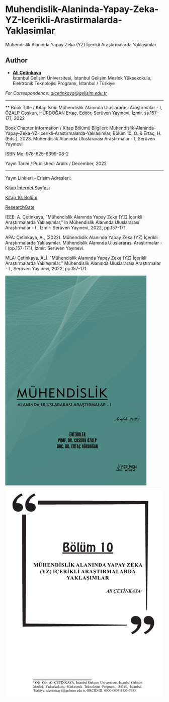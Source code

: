 # Muhendislik-Alaninda-Yapay-Zeka-YZ-Icerikli-Arastirmalarda-Yaklasimlar

Mühendislik Alanında Yapay Zeka (YZ) İçerikli Araştırmalarda Yaklaşımlar

## Author

- [**Ali Çetinkaya**](https://scholar.google.com.tr/citations?user=XSEW-NcAAAAJ)  
  İstanbul Gelişim Üniversitesi, İstanbul Gelişim Meslek Yüksekokulu, Elektronik Teknolojisi Programı, İstanbul / Türkiye
  
*For Correspondence: alcetinkaya@gelisim.edu.tr*

---

** Book Title / Kitap İsmi: Mühendislik Alanında Uluslararası Araştırmalar - I, ÖZALP Coşkun, HÜRDOĞAN Ertaç, Editör, Serüven Yayınevi, İzmir, ss.157-171, 2022

Book Chapter Information / Kitap Bölümü Bilgileri: Muhendislik-Alaninda-Yapay-Zeka-YZ-Icerikli-Arastirmalarda-Yaklasimlar, Bölüm 10, Ö. & Ertaç, H. (Eds.),  2023. Mühendislik Alanında Uluslararası Araştırmalar - I, Serüven Yayınevi

ISBN Mo: 978-625-6399-08-2

Yayın Tarihi / Published: Aralık / December, 2022

---

Yayın Linkleri - Erişim Adresleri:

[Kitap İnternet Sayfası](https://www.seruvenyayinevi.com/icerik/haber-blog/aralik-2022-uluslararasi-kitaplari-yayinlandi)

[Kitap 10. Bölüm]([https://alicetinkaya.site/kitap-yapay-zekayz-1](https://www.seruvenyayinevi.com/Webkontrol/uploads/Fck/mhendislik1aralik2022_1.pdf))

[ResearchGate](https://www.researchgate.net/publication/368510203_MUHENDISLIK_ALANINDA_YAPAY_ZEKA_YZ_ICERIKLI_ARASTIRMALARDA_YAKLASIMLAR)



IEEE: A. Çetinkaya, "Mühendislik Alanında Yapay Zeka (YZ) İçerikli Araştırmalarda Yaklaşımlar," In Mühendislik Alanında Uluslararası Araştırmalar - I , İzmir: Serüven Yayınevi, 2022, pp.157-171.

APA: Çetinkaya, A., (2022). Mühendislik Alanında Yapay Zeka (YZ) İçerikli Araştırmalarda Yaklaşımlar. Mühendislik Alanında Uluslararası Araştırmalar - I (pp.157-171), İzmir: Serüven Yayınevi.

MLA: Çetinkaya, ALİ. "Mühendislik Alanında Yapay Zeka (YZ) İçerikli Araştırmalarda Yaklaşımlar." Mühendislik Alanında Uluslararası Araştırmalar - I , Serüven Yayınevi, 2022, pp.157-171.


![AlternatifMetin](https://github.com/acetinkaya/Muhendislik-Alaninda-Yapay-Zeka-YZ-Icerikli-Arastirmalarda-Yaklasimlar/blob/main/Seruven-yayincilik-kitap-kapagi.png)


![AlternatifMetin](https://github.com/acetinkaya/Muhendislik-Alaninda-Yapay-Zeka-YZ-Icerikli-Arastirmalarda-Yaklasimlar/blob/main/Seruven-yayincilik-bolum.png)

